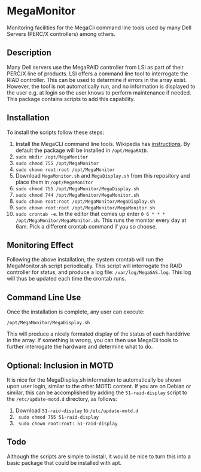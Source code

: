 # MegaMonitor
Monitoring facilities for the MegaCli command line tools used by many Dell Servers (PERC/X controllers) among others.

## Description
Many Dell servers use the MegaRAID controller from LSI as part of their PERC/X line of products.  LSI offers a command line tool to interrogate the RIAD controller.  This can be used to determine if errors in the array exist.  However, the tool is not automatically run, and no information is displayed to the user e.g. at login so the user knows to perform maintenance if needed.  This package contains scripts to add this capability.

## Installation
To install the scripts follow these steps:

1. Install the MegaCLI command line tools.  Wikipedia has [instructions](https://wikitech.wikimedia.org/wiki/MegaCli).   By default the package will be installed in `/opt/MegaRAID`.
2. `sudo mkdir /opt/MegaMonitor`
3. `sudo chmod 755 /opt/MegaMonitor`
4. `sudo chown root:root /opt/MegaMonitor`
5. Download `MegaMonitor.sh` and `MegaDisplay.sh` from this repository and place them in `/opt/MegaMonitor`
6. `sudo chmod 755 /opt/MegaMonitor/MegaDisplay.sh`
7. `sudo chmod 744 /opt/MegaMonitor/MegaMonitor.sh`
8. `sudo chown root:root /opt/MegaMonitor/MegaDisplay.sh`
9. `sudo chown root:root /opt/MegaMonitor/MegaMonitor.sh`
10. `sudo crontab -e`.  In the editor that comes up enter `0 6 * * * /opt/MegaMonitor/MegaMonitor.sh`.  This runs the monitor every day at 6am.  Pick a different crontab command if you so choose.

## Monitoring Effect
Following the above installation, the system crontab will run the MegaMonitor.sh script periodically.  This script will interrogate the RAID controller for status, and produce a log file: `/var/log/MegaSAS.log`.  This log will thus be updated each time the crontab runs.

## Command Line Use
Once the installation is complete, any user can execute:

`/opt/MegaMonitor/MegaDisplay.sh`

This will produce a nicely formated display of the status of each harddrive in the array.  If something is wrong, you can then use MegaCli tools to further interrogate the hardware and determine what to do.

## Optional: Inclusion in MOTD
It is nice for the MegaDisplay.sh information to automatically be shown upon user login, similar to the other MOTD content.  If you are on Debian or similar, this can be accomplished by adding the `51-raid-display` script to the `/etc/update-motd.d` directory, as follows:

1. Download `51-raid-display` to `/etc/update-motd.d`
2. ` sudo chmod 755 51-raid-display`
3. ` sudo chown root:root: 51-raid-display`

## Todo
Although the scripts are simple to install, it would be nice to turn this into a basic package that could be installed with apt.

